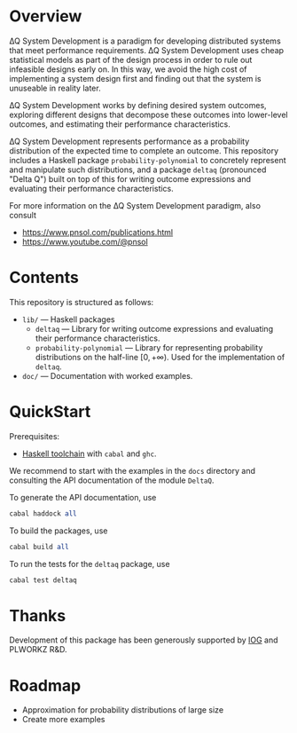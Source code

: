 # Overview

∆Q System Development is a paradigm for developing distributed systems that meet performance requirements. ∆Q System Development uses cheap statistical models as part of the design process in order to rule out infeasible designs early on. In this way, we avoid the high cost of implementing a system design first and finding out that the system is unuseable in reality later.

∆Q System Development works by defining desired system outcomes, exploring different designs that decompose these outcomes into lower-level outcomes, and estimating their performance characteristics.

∆Q System Development represents performance as a probability distribution of the expected time to complete an outcome. This repository includes a Haskell package `probability-polynomial` to concretely represent and manipulate such distributions, and a package `deltaq` (pronounced "Delta Q") built on top of this for writing outcome expressions and evaluating their performance characteristics.

For more information on the ∆Q System Development paradigm, also consult

* https://www.pnsol.com/publications.html
* https://www.youtube.com/@pnsol

# Contents

This repository is structured as follows:

* `lib/` — Haskell packages
    * `deltaq` — Library for writing outcome expressions and evaluating their performance characteristics.
    * `probability-polynomial` — Library for representing probability distributions on the half-line $[0,+∞)$. Used for the implementation of `deltaq`.
* `doc/`
    — Documentation with worked examples.

# QuickStart

Prerequisites:

* [Haskell toolchain](https://www.haskell.org/downloads/) with `cabal` and `ghc`.

We recommend to start with the examples in the `docs` directory and consulting the API documentation of the module `DeltaQ`. 

To generate the API documentation, use

```hs
cabal haddock all
```

To build the packages, use

```hs
cabal build all
```

To run the tests for the `deltaq` package, use

```hs
cabal test deltaq
```

# Thanks

Development of this package has been generously supported by [IOG](https://iog.io)
and PLWORKZ R&D.

# Roadmap

* Approximation for probability distributions of large size
* Create more examples
